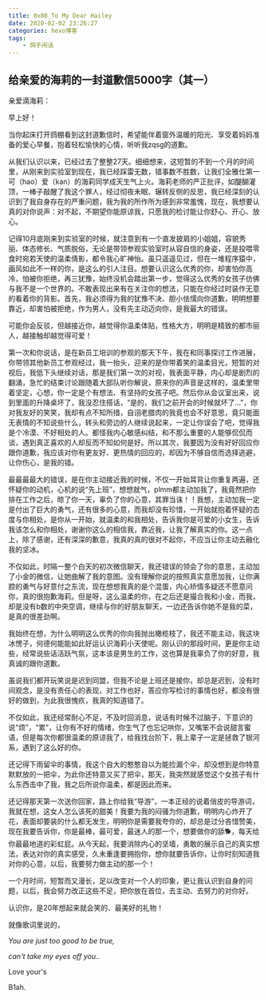```yaml
---
title: 0x08_To My Dear Hailey
date: 2020-02-02 23:26:27
categories: hexo博客
tags: 
	- 鸽手闲话
---
```


## 给亲爱的海莉的一封道歉信5000字（其一）



亲爱滴海莉：

早上好！

当你起床打开鸽棚看到这封道歉信时，希望能伴着窗外温暖的阳光、享受着妈妈准备的爱心早餐，抱着轻松愉快的心情，听听我zqsg的道歉。

从我们认识以来，已经过去了整整27天。细细想来，这短暂的不到一个月的时间里，从刚来到实验室到现在，我已经踩雷无数，错事数不胜数，让我们全雅仕第一可（hao）爱（kan）的海莉同学成天生气上火。海莉老师的严正批评，如醍醐灌顶，一棒子敲醒了我这个罪人，经过彻夜未眠、辗转反侧的反思，我已经深刻的认识到了我自身存在的严重问题，我为我的所作所为感到非常羞愧，现在，我想要认真的对你说声：对不起，不期望你能原谅我，只愿我的检讨能让你舒心、开心、放心。

记得10月底刚来到实验室的时候，就注意到有一个直发披肩的小姐姐，容貌秀丽、体态修长、气质脱俗，无论是带领参观实验室时从容自信的身姿，还是投喂零食时宛若天使的温柔倩影，都令我心旷神怡。虽只遥遥见过，但在一堆程序猿中，画风如此不一样的你，是这么的引人注目。想要认识这么优秀的你，却害怕你高冷，怕被你拒绝，再三犹豫，始终没机会踏出第一步，觉得这么优秀的女孩子彷佛与我不是一个世界的。不敢表现出来有在关注你的想法，只能在你经过时装作无意的看着你的背影。首先，我必须得为我的犹豫不决、胆小怯懦向你道歉，明明想要靠近，却害怕被拒绝，作为男人，没有先主动迈向你，是我最大的错误。

可能你会反驳，但越接近你，越觉得你温柔体贴，性格大方，明明是精致的都市丽人，越接触却越觉得可爱！

第一次和你说话，是在新员工培训的参观的那天下午，我在和同事探讨工作进展，你带领其他新员工参观经过，我一抬头，迎来的是你带着笑的温柔目光，短暂的对视后，我低下头继续对话，那是我们第一次的对视，我表面平静，内心却是剧烈的翻涌，急忙的结束讨论跟随着大部队听你解说，原来你的声音是这样的，温柔里带着坚定，心想，你一定是个有想法、有坚持的女孩子吧。然后你从会议室出来，说到里面的升降桌坏了，我没忍住搭话，“是的，我们之前开会的时候就坏了..."，你对我友好的笑笑，我却有点不知所措，自诩老腊肉的我竟也会不好意思，竟只能面无表情的不知说些什么，转头和旁边的人继续说起来，一定让你误会了吧，觉得我是个冷漠、不好相处的人。都怪我内心敏感纠结，和不那么重要的人能够侃侃而谈，遇到真正喜欢的人却反而不知如何是好。所以其次，我要因为没有好好回应你跟你道歉，我应该对你有更友好、更热情的回应的，却因为不够自信而选择逃避，让你伤心，是我的错。

最最最最大的错误，是在你主动接近我的时候，不仅一开始耳背让你重复两遍，还怀疑你的动机，心机的说“先上班”，想想就气，plmm都主动加我了，我竟然把你排在工作之后，晾了你一天，辜负了你的心意，其罪当诛！！我想，主动加我一定是付出了巨大的勇气，还有很多的心意，而我却没有珍惜，一开始就抱着怀疑的态度与你相处，是你从一开始，就温柔的和我相处，告诉我你是可爱的小女生，告诉我该怎么和你相处，谢谢你这么的相信我，靠近我，让我了解真实的你。这一点上，除了感谢，还有深深的歉意，我真的真的很对不起你，不应当让你主动去融化我的坚冰。

不仅如此，时隔一整个白天的初次微信聊天，我还错误的领会了你的意思，主动加了小金的微信，让她曲解了我的意图。没有理解你说的按照真实意愿加我，让你满腔的勇气与好意付之东流，现在想想我真的是个混蛋，内心矫情多疑还不愿意问你，真的很抱歉海莉。但是呀，这么温柔的你，在之后还是撮合我和小金，而我，却是没有b数的中央空调，继续与你的好朋友聊天，一边还告诉你她不是我的菜，是真的很差劲啊。

我始终在想，为什么明明这么优秀的你向我抛出橄榄枝了，我还不能主动，我这块冰愣子，何德何能能如此好运认识海莉小天使呢。刚认识的那段时间，更是你主动些，经常说些话活跃气氛，这本该是男生的工作，这也算是我辜负了你的好意，我真诚的跟你道歉。

虽说我们都开玩笑说是迟到同盟，但我不论是上班还是接你，却总是迟到，没有时间观念，是没有责任心的表现，对工作也好，答应你写检讨的事情也好，都没有很好的做到，为此我很愧疚，我真的知道错了。

不仅如此，我还经常耐心不足，不及时回消息，说话有时候不过脑子，下意识的说“烦”，“累”，让你有不好的情绪，你生气了也忘记哄你，又嘴笨不会说甜言蜜语，但是每次你都很温柔的原谅我了，给我找台阶下，我上辈子一定是拯救了银河系，遇到了这么好的你。

还记得下雨留伞的事情，我这个自大的憨憨自以为能捡漏个伞，却没想到是你特意默默放的一把伞，为此你还特意又买了把伞，那天，我突然就感觉这个女孩子有什么东西击中了我，我之后所说你温柔，都是因此而来。

还记得那天第一次送你回家，路上你给我“导游”，一本正经的说着俏皮的导游词，我就在想，这女人怎么该死的甜美！我要为我的闷骚为你道歉，明明内心炸开了花，表面却要装的什么都无发生，明明你是需要我夸你的，却总是过分吝惜赞美，现在我要告诉你，你是最棒，最可爱，最迷人的那一个，想要做你的舔🐕，每天给你最最地道的彩虹屁。从今天起，我要消除内心的坚墙，勇敢的展示自己的真实想法，表达对你的真实感受，久未重逢要拥抱你，想你就要告诉你，让你时刻知道我对你的心意，以后，我要努力做主动的那一个！

一个月时间，短暂而又漫长，足以改变对一个人的印象，更让我认识到自身的问题，以后，我会努力改正这些不足，把你放在首位，去主动、去努力的对你好。

认识你，是20年想起来就会笑的、最美好的礼物！

就像歌词里说的，

*You are just too good to be true,*

*can't take my eyes off you..*

 Love your's

 B1ah.